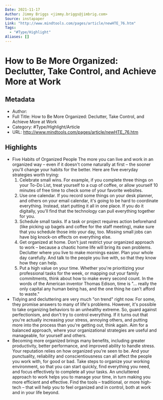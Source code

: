 ```yaml
---
Date: 2021-11-17
Author: Jimmy Briggs <jimmy.briggs@jimbrig.com>
Source: instapaper
Link: "http://www.mindtools.com/pages/article/newHTE_76.htm"
Tags:
  - "#Type/Highlight"
Aliases: []
---
```


# How to Be More Organized: Declutter, Take Control, and Achieve More at Work

## Metadata

* Author: 
* Full Title: How to Be More Organized: Declutter, Take Control, and Achieve More at Work
* Category: #Type/Highlight/Article
* URL: http://www.mindtools.com/pages/article/newHTE_76.htm

## Highlights

* Five Habits of Organized People
  The more you can live and work in an organized way – even if it doesn't come naturally at first – the sooner you'll change your habits for the better. Here are five everyday strategies worth trying:
  1. Celebrate small wins. For example, if you complete three things on your To-Do List, treat yourself to a cup of coffee, or allow yourself 10 minutes of free time to check some of your favorite websites.
  1. Use one calendar. If you record some things on your desk planner, and others on your email calendar, it's going to be hard to coordinate everything. Instead, start putting it all in one place. If you do it digitally, you'll find that the technology can pull everything together for you.
  1. Schedule small tasks. If a task or project requires action beforehand (like picking up bagels and coffee for the staff meeting), make sure that you schedule those into your day, too. Missing small jobs can have big knock-on effects on everything else.
  1. Get organized at home. Don't just restrict your organized approach to work – because a chaotic home life will bring its own problems. Declutter where you live to make mornings easier. Plan your whole day carefully. And talk to the people you live with, so that they know how they can help.
  1. Put a high value on your time. Whether you're prioritizing your professional tasks for the week, or mapping out your family commitments, think about how to make every second count. In the words of the American inventor Thomas Edison, time is "… really the only capital any human being has, and the one thing he can't afford to waste."
* Tidying and decluttering are very much "on trend" right now. For some, they promise answers to many of life's problems. However, it's possible to take organizing behaviors to an unhealthy extreme. So, guard against perfectionism, and don't try to control everything.
  If it turns out that you're actually increasing your stress, annoying others, and putting more into the process than you're getting out, think again.
  Aim for a balanced approach, where your organizational strategies are useful and manageable, for yourself and others.
* Becoming more organized brings many benefits, including greater productivity, better performance, and improved ability to handle stress.
  Your reputation relies on how organized you're seen to be. And your punctuality, reliability and conscientiousness can all affect the people you work with, for good or bad.
  Take steps to organize your working environment, so that you can start quickly, find everything you need, and focus effectively to complete all your tasks.
  An uncluttered approach to work helps you to manage your time, in turn making you more efficient and effective.
  Find the tools – traditional, or more high-tech – that will help you to feel organized and in control, both at work and in your life beyond.
